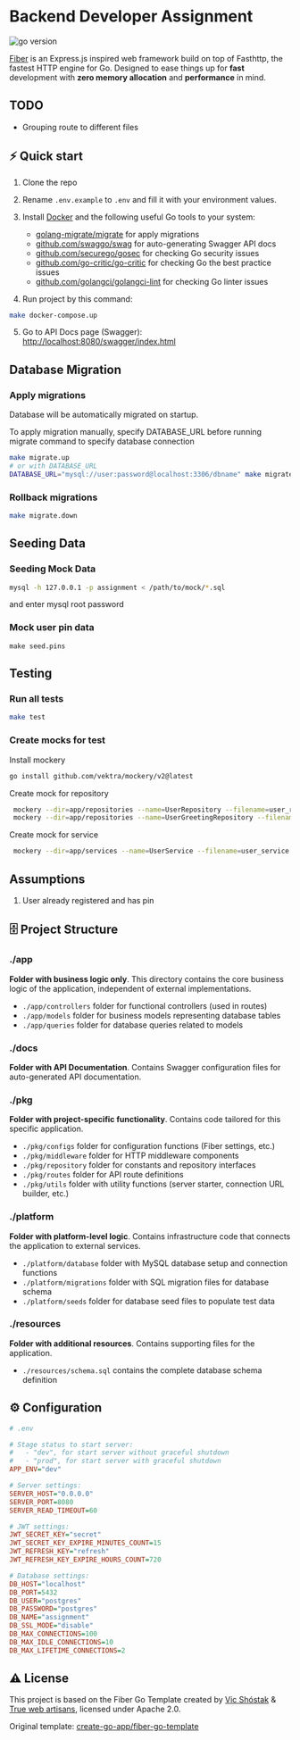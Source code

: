 # Backend Developer Assignment

<img src="https://img.shields.io/badge/Go-1.23-00ADD8?style=for-the-badge&logo=go" alt="go version" />&nbsp;<a href="https://goreportcard.com/report/github.com/create-go-app/fiber-go-template" target="_blank">

[Fiber](https://gofiber.io/) is an Express.js inspired web framework build on top of Fasthttp, the fastest HTTP engine for Go. Designed to ease things up for **fast** development with **zero memory allocation** and **performance** in mind.

## TODO
- Grouping route to different files

## ⚡️ Quick start
1. Clone the repo
2. Rename `.env.example` to `.env` and fill it with your environment values.
3. Install [Docker](https://www.docker.com/get-started) and the following useful Go tools to your system:

   - [golang-migrate/migrate](https://github.com/golang-migrate/migrate#cli-usage) for apply migrations
   - [github.com/swaggo/swag](https://github.com/swaggo/swag) for auto-generating Swagger API docs
   - [github.com/securego/gosec](https://github.com/securego/gosec) for checking Go security issues
   - [github.com/go-critic/go-critic](https://github.com/go-critic/go-critic) for checking Go the best practice issues
   - [github.com/golangci/golangci-lint](https://github.com/golangci/golangci-lint) for checking Go linter issues

4. Run project by this command:

```bash
make docker-compose.up
```

5. Go to API Docs page (Swagger): [http://localhost:8080/swagger/index.html](http://localhost:8080/swagger/index.html)


## Database Migration

### Apply migrations

Database will be automatically migrated on startup.

To apply migration manually, specify DATABASE_URL before running migrate command to specify database connection
```bash
make migrate.up
# or with DATABASE_URL
DATABASE_URL="mysql://user:password@localhost:3306/dbname" make migrate.up
```

### Rollback migrations
```bash
make migrate.down
```

## Seeding Data
### Seeding Mock Data
```bash
mysql -h 127.0.0.1 -p assignment < /path/to/mock/*.sql
```
and enter mysql root password

### Mock user pin data
```
make seed.pins
```

## Testing
### Run all tests
```bash
make test
```

### Create mocks for test

Install mockery
```bash
go install github.com/vektra/mockery/v2@latest
```

Create mock for repository
```bash
 mockery --dir=app/repositories --name=UserRepository --filename=user_repository.go --output=pkg/mocks/repositories --outpkg=mocks
 mockery --dir=app/repositories --name=UserGreetingRepository --filename=user_greeting_repository.go --output=pkg/mocks/repositories --outpkg=mocks
```

Create mock for service
```bash
 mockery --dir=app/services --name=UserService --filename=user_service.go --output=pkg/mocks/services --outpkg=mocks
```

## Assumptions
1. User already registered and has pin

## 🗄 Project Structure

### ./app

**Folder with business logic only**. This directory contains the core business logic of the application, independent of external implementations.

- `./app/controllers` folder for functional controllers (used in routes)
- `./app/models` folder for business models representing database tables
- `./app/queries` folder for database queries related to models

### ./docs

**Folder with API Documentation**. Contains Swagger configuration files for auto-generated API documentation.

### ./pkg

**Folder with project-specific functionality**. Contains code tailored for this specific application.

- `./pkg/configs` folder for configuration functions (Fiber settings, etc.)
- `./pkg/middleware` folder for HTTP middleware components
- `./pkg/repository` folder for constants and repository interfaces
- `./pkg/routes` folder for API route definitions
- `./pkg/utils` folder with utility functions (server starter, connection URL builder, etc.)

### ./platform

**Folder with platform-level logic**. Contains infrastructure code that connects the application to external services.

- `./platform/database` folder with MySQL database setup and connection functions
- `./platform/migrations` folder with SQL migration files for database schema
- `./platform/seeds` folder for database seed files to populate test data

### ./resources

**Folder with additional resources**. Contains supporting files for the application.

- `./resources/schema.sql` contains the complete database schema definition


## ⚙️ Configuration

```ini
# .env

# Stage status to start server:
#   - "dev", for start server without graceful shutdown
#   - "prod", for start server with graceful shutdown
APP_ENV="dev"

# Server settings:
SERVER_HOST="0.0.0.0"
SERVER_PORT=8080
SERVER_READ_TIMEOUT=60

# JWT settings:
JWT_SECRET_KEY="secret"
JWT_SECRET_KEY_EXPIRE_MINUTES_COUNT=15
JWT_REFRESH_KEY="refresh"
JWT_REFRESH_KEY_EXPIRE_HOURS_COUNT=720

# Database settings:
DB_HOST="localhost"
DB_PORT=5432
DB_USER="postgres"
DB_PASSWORD="postgres"
DB_NAME="assignment"
DB_SSL_MODE="disable"
DB_MAX_CONNECTIONS=100
DB_MAX_IDLE_CONNECTIONS=10
DB_MAX_LIFETIME_CONNECTIONS=2
```

## ⚠️ License

This project is based on the Fiber Go Template created by [Vic Shóstak](https://shostak.dev/) & [True web artisans](https://1wa.co/), licensed under Apache 2.0.

Original template: [create-go-app/fiber-go-template](https://github.com/create-go-app/fiber-go-template)
